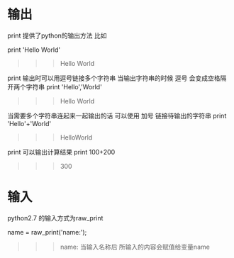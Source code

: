 # 输出
print 提供了python的输出方法 比如

print 'Hello World'
>>>Hello World

print 输出时可以用逗号链接多个字符串 当输出字符串的时候 逗号 会变成空格隔开两个字符串
print 'Hello','World'
>>>Hello World

当需要多个字符串连起来一起输出的话 可以使用 加号 链接待输出的字符串
print 'Hello'+'World'
>>>HelloWorld

print 可以输出计算结果
print 100+200
>>>300

# 输入
python2.7 的输入方式为raw_print

name = raw_print('name:');
>>>name:
当输入名称后 所输入的内容会赋值给变量name

